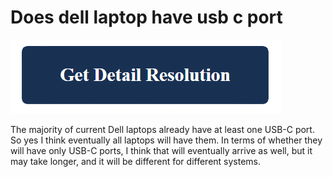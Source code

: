 # Does dell laptop have usb c port

[![Does dell laptop have usb c port](blue.png)](https://github.com/wikieweb/does.dell.laptop.have.usb.c.port/)


The majority of current Dell laptops already have at least one USB-C port.  So yes I think eventually all laptops will have them.  In terms of whether they will have only USB-C ports, I think that will eventually arrive as well, but it may take longer, and it will be different for different systems.
